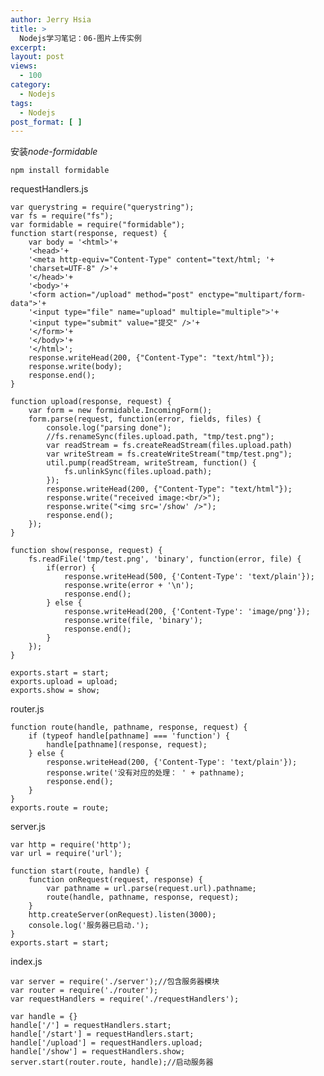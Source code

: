 ```yaml
---
author: Jerry Hsia
title: >
  Nodejs学习笔记：06-图片上传实例
excerpt:
layout: post
views:
  - 100
category:
  - Nodejs
tags:
  - Nodejs
post_format: [ ]
---
```

安装*node-formidable*

    npm install formidable

requestHandlers.js

    var querystring = require("querystring");
    var fs = require("fs");
    var formidable = require("formidable");
    function start(response, request) {
        var body = '<html>'+
        '<head>'+
        '<meta http-equiv="Content-Type" content="text/html; '+
        'charset=UTF-8" />'+
        '</head>'+
        '<body>'+
        '<form action="/upload" method="post" enctype="multipart/form-data">'+
        '<input type="file" name="upload" multiple="multiple">'+
        '<input type="submit" value="提交" />'+
        '</form>'+
        '</body>'+
        '</html>';
        response.writeHead(200, {"Content-Type": "text/html"});
        response.write(body);
        response.end();
    }
    
    function upload(response, request) {
        var form = new formidable.IncomingForm();
        form.parse(request, function(error, fields, files) {
            console.log("parsing done");
            //fs.renameSync(files.upload.path, "tmp/test.png");
            var readStream = fs.createReadStream(files.upload.path)
            var writeStream = fs.createWriteStream("tmp/test.png");
            util.pump(readStream, writeStream, function() {
                fs.unlinkSync(files.upload.path);
            });
            response.writeHead(200, {"Content-Type": "text/html"});
            response.write("received image:<br/>");
            response.write("<img src='/show' />");
            response.end();
        });
    }
    
    function show(response, request) {
        fs.readFile('tmp/test.png', 'binary', function(error, file) {
            if(error) {
                response.writeHead(500, {'Content-Type': 'text/plain'});
                response.write(error + '\n');
                response.end();
            } else {
                response.writeHead(200, {'Content-Type': 'image/png'});
                response.write(file, 'binary');
                response.end();
            }
        });
    }
    
    exports.start = start;
    exports.upload = upload;
    exports.show = show;

router.js

    function route(handle, pathname, response, request) {
        if (typeof handle[pathname] === 'function') {
            handle[pathname](response, request);
        } else {
            response.writeHead(200, {'Content-Type': 'text/plain'});
            response.write('没有对应的处理： ' + pathname);
            response.end();
        }
    }
    exports.route = route;

server.js

    var http = require('http');
    var url = require('url');
    
    function start(route, handle) {
        function onRequest(request, response) {
            var pathname = url.parse(request.url).pathname;
            route(handle, pathname, response, request);
        }
        http.createServer(onRequest).listen(3000);
        console.log('服务器已启动.');
    }
    exports.start = start;

index.js

    var server = require('./server');//包含服务器模块
    var router = require('./router');
    var requestHandlers = require('./requestHandlers');
    
    var handle = {}
    handle['/'] = requestHandlers.start;
    handle['/start'] = requestHandlers.start;
    handle['/upload'] = requestHandlers.upload;
    handle['/show'] = requestHandlers.show;
    server.start(router.route, handle);//启动服务器

 